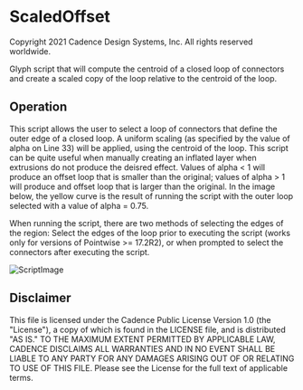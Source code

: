 # ScaledOffset
Copyright 2021 Cadence Design Systems, Inc. All rights reserved worldwide.

Glyph script that will compute the centroid of a closed loop of connectors and create a scaled copy of the loop relative to the centroid of the loop.

## Operation
This script allows the user to select a loop of connectors that define the outer edge of a closed loop. A uniform scaling (as specified by the value of alpha on Line 33) will be applied, using the centroid of the loop. This script can be quite useful when manually creating an inflated layer when extrusions do not produce the deisred effect. Values of alpha < 1 will produce an offset loop that is smaller than the original; values of alpha > 1 will produce and offset loop that is larger than the original. In the image below, the yellow curve is the result of running the script with the outer loop selected with a value of alpha = 0.75.

When running the script, there are two methods of selecting the edges of the region: Select the edges of the loop prior to executing the script (works only for versions of Pointwise >= 17.2R2), or when prompted to select the connectors after executing the script.


![ScriptImage](https://raw.github.com/pointwise/ScaledOffset/master/ScriptImage.png)

## Disclaimer
This file is licensed under the Cadence Public License Version 1.0 (the "License"), a copy of which is found in the LICENSE file, and is distributed "AS IS." 
TO THE MAXIMUM EXTENT PERMITTED BY APPLICABLE LAW, CADENCE DISCLAIMS ALL WARRANTIES AND IN NO EVENT SHALL BE LIABLE TO ANY PARTY FOR ANY DAMAGES ARISING OUT OF OR RELATING TO USE OF THIS FILE. 
Please see the License for the full text of applicable terms.
